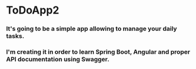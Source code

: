# ToDoApp2
### It's going to be a simple app allowing to manage your daily tasks.
### I'm creating it in order to learn Spring Boot, Angular and proper API documentation using Swagger.